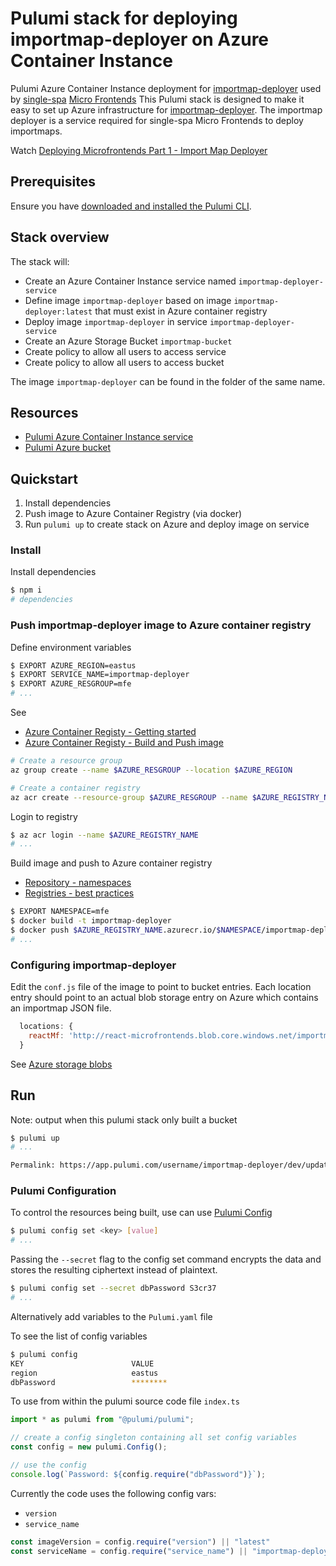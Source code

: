 # Pulumi stack for deploying importmap-deployer on Azure Container Instance

Pulumi Azure Container Instance deployment for [importmap-deployer](https://github.com/single-spa/import-map-deployer) used by [single-spa](https://single-spa.js.org/) [Micro Frontends](https://micro-frontends.org/)
This Pulumi stack is designed to make it easy to set up Azure infrastructure for [importmap-deployer](https://github.com/single-spa/import-map-deployer).
The importmap deployer is a service required for single-spa Micro Frontends to deploy importmaps.

Watch [Deploying Microfrontends Part 1 - Import Map Deployer](https://www.youtube.com/watch?v=QHunH3MFPZs&list=PLLUD8RtHvsAOhtHnyGx57EYXoaNsxGrTU&index=5)

## Prerequisites

Ensure you have [downloaded and installed the Pulumi CLI](https://www.pulumi.com/docs/get-started/install/).

## Stack overview

The stack will:

- Create an Azure Container Instance service named `importmap-deployer-service`
- Define image `importmap-deployer` based on image `importmap-deployer:latest` that must exist in Azure container registry
- Deploy image `importmap-deployer` in service `importmap-deployer-service`
- Create an Azure Storage Bucket `importmap-bucket`
- Create policy to allow all users to access service
- Create policy to allow all users to access bucket

The image `importmap-deployer` can be found in the folder of the same name.

## Resources

- [Pulumi Azure Container Instance service](https://www.pulumi.com/blog/get-started-with-docker-on-Azure-fargate-using-pulumi/)
- [Pulumi Azure bucket](https://www.pulumi.com/docs/Azure/s3/)

## Quickstart

1. Install dependencies
2. Push image to Azure Container Registry (via docker)
3. Run `pulumi up` to create stack on Azure and deploy image on service

### Install

Install dependencies

```sh
$ npm i
# dependencies
```

### Push importmap-deployer image to Azure container registry

Define environment variables

```sh
$ EXPORT AZURE_REGION=eastus
$ EXPORT SERVICE_NAME=importmap-deployer
$ EXPORT AZURE_RESGROUP=mfe
# ...
```

See 
- [Azure Container Registy - Getting started](https://docs.microsoft.com/en-us/azure/container-registry/container-registry-get-started-docker-cli)
- [Azure Container Registy - Build and Push image](https://docs.microsoft.com/en-us/azure/devops/pipelines/ecosystems/containers/acr-template?view=azure-devops)

```sh
# Create a resource group
az group create --name $AZURE_RESGROUP --location $AZURE_REGION

# Create a container registry
az acr create --resource-group $AZURE_RESGROUP --name $AZURE_REGISTRY_NAME --sku Basic
```

Login to registry

```sh
$ az acr login --name $AZURE_REGISTRY_NAME
# ...
```

Build image and push to Azure container registry

- [Repository - namespaces](https://docs.microsoft.com/en-us/azure/container-registry/container-registry-best-practices#repository-namespaces)
- [Registries - best practices](https://docs.microsoft.com/en-us/azure/container-registry/container-registry-best-practices)

```sh
$ EXPORT NAMESPACE=mfe
$ docker build -t importmap-deployer
$ docker push $AZURE_REGISTRY_NAME.azurecr.io/$NAMESPACE/importmap-deployer
# ...
```

### Configuring importmap-deployer

Edit the `conf.js` file of the image to point to bucket entries.
Each location entry should point to an actual blob storage entry on Azure which contains an importmap JSON file.

```js
  locations: {
    reactMf: 'http://react-microfrontends.blob.core.windows.net/importmap.json',
  }
```

See [Azure storage blobs](https://docs.microsoft.com/en-us/azure/storage/blobs/storage-blobs-introduction)

## Run

Note: output when this pulumi stack only built a bucket

```sh
$ pulumi up
# ...

Permalink: https://app.pulumi.com/username/importmap-deployer/dev/updates/1  
```

### Pulumi Configuration

To control the resources being built, use can use [Pulumi Config](https://www.pulumi.com/docs/intro/concepts/config/)

```sh
$ pulumi config set <key> [value]
# ...
```

Passing the `--secret` flag to the config set command encrypts the data and stores the resulting ciphertext instead of plaintext.

```sh
$ pulumi config set --secret dbPassword S3cr37
# ...
```

Alternatively add variables to the `Pulumi.yaml` file

To see the list of config variables

```sh
$ pulumi config
KEY                        VALUE
region                     eastus
dbPassword                 ********
```

To use from within the pulumi source code file `index.ts`

```ts
import * as pulumi from "@pulumi/pulumi";

// create a config singleton containing all set config variables
const config = new pulumi.Config();

// use the config
console.log(`Password: ${config.require("dbPassword")}`);
```

Currently the code uses the following config vars:

- `version`
- `service_name`

```ts
const imageVersion = config.require("version") || "latest"
const serviceName = config.require("service_name") || "importmap-deployer-service"
```
